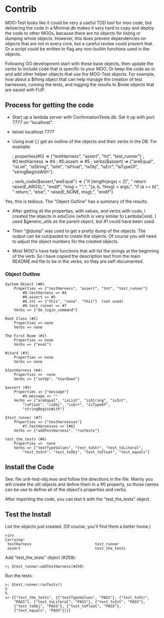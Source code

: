 # Contrib

MOO-Test looks like it could be very a useful TDD tool for moo code,
but delivering the code in a Minimal.db makes it very hard to copy and
deploy the code to other MOOs, because there are no objects for
listing or dumping whole objects. However, this does prevent
dependencies on objects that are not in every core, but a careful
review could prevent that. Or a script could be written to flag any
non-builtin functions used in the objects.

Following OO development start with these base objects, then update
the verbs to include code that is specific to your MOO. Or keep the
code as-is and add other helper objects that use the MOO-Test objects.
For example, how about a $thing object that can help manage the
creation of test harnesses, running the tests, and logging the results
to $note objects that are saved with FUP.

## Process for getting the code

* Start up a lambda server with ConfirmationTests.db. Set it up with port 7777 on "localhost".

* telnet localhost 7777

* Using eval (;) get an outline of the objects and their verbs in the DB.
For example:

    ; properties(#0)
        => {"testHarness", "assert", "tnt", "test_runner"}
    ; #0.testHarness
        => #4
    ; #0.assert
        => #5
    ; verbs($assert)
        => {"areEqual", "isList", "isString", "isInt", "isFloat", "isObj",
            "isErr", "isTypeOf", "stringBeginsWith"}
    
    ; verb_code($assert,"areEqual")
        => {"if (length(args) < 2)", " return raise(E_ARGS);", "endif",
            "msg = \"\";", "{a, b, ?msg} = args;", "if (a == b)",
        "        return;", "else", " raise(E_NONE, msg);", "endif"}

Yes, this is tedious. The "Object Outline" has a summary of the results.

* After getting all the properties, with values, and verbs with code,
I created the objects in eduCore (which is very similar to
LambdaCore). I used $generic_utils as the parent object, but #1 could
have been used.

* Then "@dump" was used to get a pretty dump of the objects. The output
can be cut/pasted to create the objects.  Of course you will need to
adjust the object numbers for the created objects.

* Most MOO's have help functions that will list the strings at the
beginning of the verb. So I have copied the description text from the
main README.md file to be in the verbs, so they are self-documented.

### Object Outline

    System Object (#0)
        Properties => {"testHarness", "assert", "tnt", "test_runner"}
            #0.testHarness => #4
            #0.assert => #5
            #0.tnt => {"this", "none", "this"}  (not used)
            #0.test_runner => #7
        Verbs => {"do_login_command"}

    Root Class (#1)
        Properties => none
        Verbs => none

    The First Room (#2)
        Properties => none
        Verbs => {"eval"}
           
    Wizard (#3)
        Properties => none
        Verbs => none

    $testHarness (#4)
        Properties =>  none
        Verbs => {"setUp", "tearDown"}
        
    $assert (#5)
        Properties => {"message"}
            #5.message => ""
        Verbs => {"areEqual", "isList", "isString", "isInt",
            "isFloat", "isObj", "isErr", "isTypeOf",
            "stringBeginsWith"}
        
    $test_runner (#7)
        Properties => {"testHarnesses"}
            #7.testHarnesses => {#6}
        Verbs => {"addTestHarness", "runTests"}    

    test_the_tests (#6)
        Properties =>  none
        Verbs => {"testTypeValues", "test_toStr", "test_toLiteral",
            "test_toInt", "test_toObj", "test_toFloat", "test_equals"}

## Install the Code

See: file unit-test-obj.moo and follow the directions in the
file. Mainly you will create the util objects and define them in a #0
property, so those names can be use to define all of the object's
properties and verbs.

After importing the code, you can test it with the "test_the_tests" object.

## Test the Install

List the objects just created. (Of course, you'll find them a better home.)

    >inv
    Carrying:
     testHarness                             test_runner
     assert                                  test_the_tests

Add "test_the_tests" object (#259):

    >; $test_runner:addTestHarness(#259)

Run the tests:

    >; $test_runner:runTests()
    5
    5
    => {{"test_the_tests", {{"testTypeValues", "PASS"}, {"test_toStr",
        "PASS"}, {"test_toLiteral", "PASS"}, {"test_toInt", "PASS"},
        {"test_toObj", "PASS"}, {"test_toFloat", "PASS"},
        {"test_equals", "PASS"}}}}
